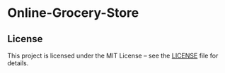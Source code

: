 # Online-Grocery-Store
## License
This project is licensed under the MIT License – see the [LICENSE](LICENSE) file for details.


